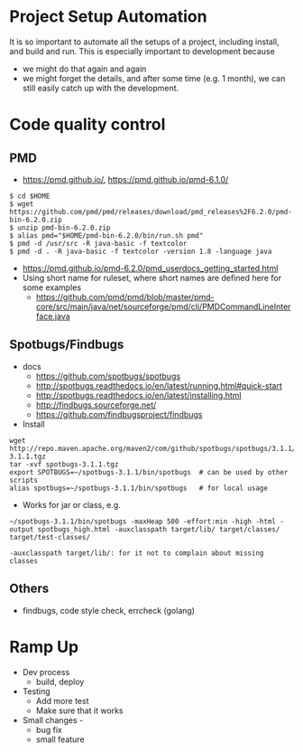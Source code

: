 # Project Setup Automation
It is so important to automate all the setups of a project, including install, and build and run.
This is especially important to development because
* we might do that again and again
* we might forget the details, and after some time (e.g. 1 month), we can still easily catch up with the development.

# Code quality control
## PMD
* https://pmd.github.io/, https://pmd.github.io/pmd-6.1.0/
```
$ cd $HOME
$ wget https://github.com/pmd/pmd/releases/download/pmd_releases%2F6.2.0/pmd-bin-6.2.0.zip
$ unzip pmd-bin-6.2.0.zip
$ alias pmd="$HOME/pmd-bin-6.2.0/bin/run.sh pmd"
$ pmd -d /usr/src -R java-basic -f textcolor
$ pmd -d . -R java-basic -f textcolor -version 1.8 -language java
```
* https://pmd.github.io/pmd-6.2.0/pmd_userdocs_getting_started.html
* Using short name for ruleset, where short names are defined here for some examples
  * https://github.com/pmd/pmd/blob/master/pmd-core/src/main/java/net/sourceforge/pmd/cli/PMDCommandLineInterface.java
## Spotbugs/Findbugs
* docs
  * https://github.com/spotbugs/spotbugs
  * http://spotbugs.readthedocs.io/en/latest/running.html#quick-start
  * http://spotbugs.readthedocs.io/en/latest/installing.html
  * http://findbugs.sourceforge.net/
  * https://github.com/findbugsproject/findbugs
* Install
```
wget http://repo.maven.apache.org/maven2/com/github/spotbugs/spotbugs/3.1.1/spotbugs-3.1.1.tgz
tar -xvf spotbugs-3.1.1.tgz
export SPOTBUGS=~/spotbugs-3.1.1/bin/spotbugs  # can be used by other scripts
alias spotbugs=~/spotbugs-3.1.1/bin/spotbugs   # for local usage
```
* Works for jar or class, e.g.
```
~/spotbugs-3.1.1/bin/spotbugs -maxHeap 500 -effort:min -high -html -output spotbugs_high.html -auxclasspath target/lib/ target/classes/ target/test-classes/

-auxclasspath target/lib/: for it not to complain about missing classes
```

## Others
* findbugs, code style check, errcheck (golang)

# Ramp Up
* Dev process
  * build, deploy
* Testing
  * Add more test
  * Make sure that it works
* Small changes - 
  * bug fix
  * small feature
